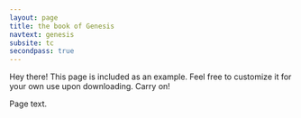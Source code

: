 ```yaml
---
layout: page
title: the book of Genesis
navtext: genesis
subsite: tc
secondpass: true
---
```


<p class="message">
  Hey there! This page is included as an example. Feel free to customize it for your own use upon downloading. Carry on!
</p>

Page text.
